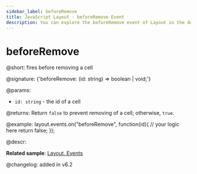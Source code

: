 ```yaml
---
sidebar_label: beforeRemove
title: JavaScript Layout - beforeRemove Event 
description: You can explore the beforeRemove event of Layout in the documentation of the DHTMLX JavaScript UI library. Browse developer guides and API reference, try out code examples and live demos, and download a free 30-day evaluation version of DHTMLX Suite.
---
```


# beforeRemove

@short: fires before removing a cell

@signature: {'beforeRemove: (id: string) => boolean | void;'}

@params:
- `id: string` - the id of a cell

@returns:
Return `false` to prevent removing of a cell; otherwise, `true`.

@example:
layout.events.on("beforeRemove", function(id){
    // your logic here
    return false;
});

@descr:

**Related sample**: [Layout. Events](https://snippet.dhtmlx.com/fyxw0map)

@changelog:
added in v6.2
